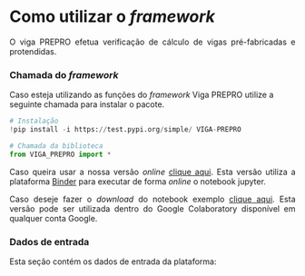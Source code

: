 <h1>Como utilizar o <i>framework</i></h1>

<p align="justify">O viga PREPRO efetua verificação de cálculo de vigas pré-fabricadas e protendidas.</p>


<h3>Chamada do <i>framework</i></h3>

Caso esteja utilizando as funções do _framework_ Viga PREPRO utilize a seguinte chamada para instalar o pacote.

```python
# Instalação
!pip install -i https://test.pypi.org/simple/ VIGA-PREPRO

# Chamada da biblioteca
from VIGA_PREPRO import *
```

<p align="justify">Caso queira usar a nossa versão <i>online</i> <a href="https://nbviewer.jupyter.org/github/wmpjrufg/VIGA-PREPRO/blob/gh-pages/VIGA_PREPRO.ipynb" target="_blank">clique aqui</a>. Esta versão utiliza a plataforma <a href="https://mybinder.org" target="_blank">Binder</a> para executar de forma <i>online</i> o notebook jupyter.<br>

<p align="justify">Caso deseje fazer o <i>download</i> do notebook exemplo <a href="https://github.com/wmpjrufg/VIGA-PREPRO/blob/gh-pages/VIGA_PREPRO.ipynb" target="_blank">clique aqui</a>. Esta versão pode ser utilizada dentro do Google Colaboratory disponível em qualquer conta Google.<br>

<h3>Dados de entrada</h3>

<p align="justify">Esta seção contém os dados de entrada da plataforma:</p>

